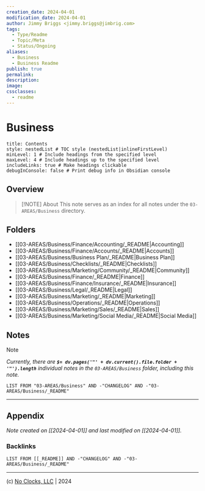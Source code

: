 ```yaml
---
creation_date: 2024-04-01
modification_date: 2024-04-01
author: Jimmy Briggs <jimmy.briggs@jimbrig.com>
tags:
  - Type/Readme
  - Topic/Meta
  - Status/Ongoing
aliases:
  - Business
  - Business Readme
publish: true
permalink:
description:
image:
cssclasses:
  - readme
---
```



# Business

```table-of-contents
title: Contents 
style: nestedList # TOC style (nestedList|inlineFirstLevel)
minLevel: 1 # Include headings from the specified level
maxLevel: 4 # Include headings up to the specified level
includeLinks: true # Make headings clickable
debugInConsole: false # Print debug info in Obsidian console
```

## Overview

> [!NOTE] About
> This note serves as an index for all notes under the `03-AREAS/Business` directory.

## Folders

- [[03-AREAS/Business/Finance/Accounting/_README|Accounting]]
- [[03-AREAS/Business/Finance/Accounts/_README|Accounts]]
- [[03-AREAS/Business/Business Plan/_README|Business Plan]]
- [[03-AREAS/Business/Checklists/_README|Checklists]]
- [[03-AREAS/Business/Marketing/Community/_README|Community]]
- [[03-AREAS/Business/Finance/_README|Finance]]
- [[03-AREAS/Business/Finance/Insurance/_README|Insurance]]
- [[03-AREAS/Business/Legal/_README|Legal]]
- [[03-AREAS/Business/Marketing/_README|Marketing]]
- [[03-AREAS/Business/Operations/_README|Operations]]
- [[03-AREAS/Business/Marketing/Sales/_README|Sales]]
- [[03-AREAS/Business/Marketing/Social Media/_README|Social Media]]

## Notes

> [!NOTE]
> *Currently, there are **`$= dv.pages('"' + dv.current().file.folder + '"').length`**  individual notes in the `03-AREAS/Business` folder, including this note.*

```dataview
LIST FROM "03-AREAS/Business" AND -"CHANGELOG" AND -"03-AREAS/Business/_README"
```

***

## Appendix

*Note created on [[2024-04-01]] and last modified on [[2024-04-01]].*

### Backlinks

```dataview
LIST FROM [[_README]] AND -"CHANGELOG" AND -"03-AREAS/Business/_README"
```

***

(c) [No Clocks, LLC](https://github.com/noclocks) | 2024